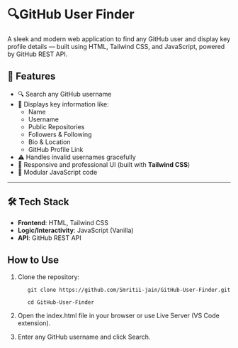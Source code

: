 # 🔍GitHub User Finder

A sleek and modern web application to find any GitHub user and display key profile details — built using HTML, Tailwind CSS, and JavaScript, powered by GitHub REST API.

## 🚀 Features
- 🔍 Search any GitHub username
- 📄 Displays key information like:
  - Name
  - Username
  - Public Repositories
  - Followers & Following
  - Bio & Location
  - GitHub Profile Link
- ⚠️ Handles invalid usernames gracefully
- 📱 Responsive and professional UI (built with **Tailwind CSS**)
- 🧩 Modular JavaScript code

---

## 🛠️ Tech Stack
- **Frontend**: HTML, Tailwind CSS
- **Logic/Interactivity**: JavaScript (Vanilla)
- **API**: GitHub REST API

## How to Use

1. Clone the repository:

          git clone https://github.com/Smritii-jain/GitHub-User-Finder.git
   
          cd GitHub-User-Finder

3. Open the index.html file in your browser or use Live Server (VS Code extension).
4. Enter any GitHub username and click Search.
